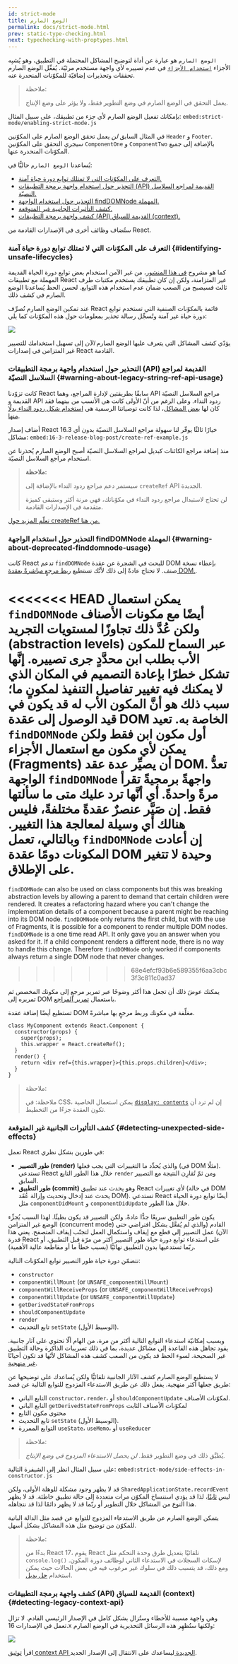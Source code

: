 ```yaml
---
id: strict-mode
title: الوضع الصارم
permalink: docs/strict-mode.html
prev: static-type-checking.html
next: typechecking-with-proptypes.html
---
```


`الوضع الصارم` هو عبارة عن أداة لتوضيح المشاكل المحتملة في التطبيق، وهو يُشبِه الأجزاء [`استخدام الأجزاء`](https://ar.reactjs.org/docs/fragments.html) في عدم تصييره لأي واجهة مستخدم مرئيّة. يُفعِّل الوضع الصارم تحققات وتحذيرات إضافيّة للمكوّنات المنحدرة عنه.


> ملاحظة:
>
> يعمل التحقق في الوضع الصارم في وضع التطوير فقط، ولا يؤثر على وضع الإنتاج.

بإمكانك تفعيل الوضع الصارم لأي جزء من تطبيقك، على سبيل المثال:
`embed:strict-mode/enabling-strict-mode.js`

في المثال السابق *لن* يعمل تحقق الوضع الصارم على المكوّنين `Header` و `Footer`. سيجري التحقق على المكوّنين `ComponentOne` و `ComponentTwo` بالإضافة إلى جميع المكوّنات المنحدرة عنها.

يُساعدنا `الوضع الصارم` حاليًّا في:
* [التعرف على المكوّنات التي لا تمتلك توابع دورة حياة آمنة.](#identifying-unsafe-lifecycles)
* [التحذير حول استخدام واجهة برمجة التطبيقات (API) القديمة لمراجع السلاسل النصيّة.](#warning-about-legacy-string-ref-api-usage)
* [التحذير حول استخدام الواجهة findDOMNode المهملة.](#warning-about-deprecated-finddomnode-usage)
* [كشف التأثيرات الجانبية غير المتوقعة.](#detecting-unexpected-side-effects)
* [كشف واجهة برمجة التطبيقات (API) القديمة للسياق (context).](#detecting-legacy-context-api)

ستُضاف وظائف أخرى في الإصدارات القادمة من React.

### التعرف على المكوّنات التي لا تمتلك توابع دورة حياة آمنة {#identifying-unsafe-lifecycles}

كما هو مشروح [في هذا المنشور](/blog/2018/03/27/update-on-async-rendering.html)، من غير الآمن استخدام بعض توابع دورة الحياة القديمة المهملة مع تطبيقات React غير المتزامنة، ولكن إن كان تطبيقك يستخدم مكتبات طرف ثالث فسيصبح من الصعب ضمان عدم استخدام هذه التوابع. لحسن الحظ يُساعدنا الوضع الصارم في كشف ذلك.

عند تمكين الوضع الصارم تُصرِّف React قائمة بالمكوّنات الصنفية التي تستخدم توابع دورة حياة غير آمنة وتُسجِّل رسالة تحذير بمعلومات حول هذه المكوّنات كما يلي:

![](../images/blog/strict-mode-unsafe-lifecycles-warning.png)

يؤدّي كشف المشاكل التي يتعرف عليها الوضع الصارم _الآن_ إلى تسهيل استخدامك للتصيير غير المتزامن في إصدارات React القادمة.

### التحذير حول استخدام واجهة برمجة التطبيقات (API) القديمة لمراجع السلاسل النصيّة {#warning-about-legacy-string-ref-api-usage}

كانت تزوّدنا React سابقًا بطريقتين لإدارة المراجع، وهما API مراجع السلاسل النصيّة القديمة و API ردود النداء. وعلى الرغم من أنّ الأولى كانت هي الأنسب من بينهما فقد كان لها [بعض المشاكل](https://github.com/facebook/react/issues/1373)، لذا كانت توصياتنا الرسمية هي [استخدام شكل ردود النداء بدلًا منها](/docs/refs-and-the-dom.html#legacy-api-string-refs).

أضاف إصدار React 16.3 خيارًا ثالثًا يوفّر لنا سهولة مراجع السلاسل النصيّة بدون أي مشاكل:
`embed:16-3-release-blog-post/create-ref-example.js`

منذ إضافة مراجع الكائنات كبديل لمراجع السلاسل النصيّة أصبح الوضع الصارم يُحذرنا عن استخدام مراجع السلاسل النصيّة.

> **ملاحظة:**
>
>  سيستمر دعم مراجع ردود النداء بالإضافة إلى `createRef` API الجديدة.
>
> لن تحتاج لاستبدال مراجع ردود النداء في مكوّناتك، فهي مرنة أكثر وستبقى كميزة متقدمة في الإصدارات القادمة.


[تعلّم المزيد حول createRef من هنا.](/docs/refs-and-the-dom.html)

### التحذير حول استخدام الواجهة findDOMNode المهملة {#warning-about-deprecated-finddomnode-usage}

كانت React تدعم `findDOMNode` للبحث في الشجرة عن عقدة DOM بإعطاء نسخة صنف. لا تحتاج عادةً إلى ذلك لأنَّك تستطيع [ربط مرجعٍ مباشرةً بعقدة DOM.](/docs/refs-and-the-dom.html#creating-refs).

<<<<<<< HEAD
يمكن استعمال `findDOMNode` أيضًا مع مكونات الأصناف ولكن عُدَّ ذلك تجاوزًا لمستويات التجريد (abstraction levels) عبر السماح للمكون الأب بطلب ابن محدَّدٍ جرى تصييره. إنَّها تشكل خطرًا بإعادة التصميم في المكان الذي لا يمكنك فيه تغيير تفاصيل التنفيذ لمكونٍ ما؛ سبب ذلك هو أنَّ المكون الأب له قد يكون في قيد الوصول إلى عقدة DOM الخاصة به. تعيد `findDOMNode` أول مكون ابن فقط ولكن يمكن لأي مكون مع استعمال الأجزاء (Fragments) أن يصيِّر عدة عقد DOM. تعدُّ الواجهة `findDOMNode` واجهةً برمجيةً تقرأ مرةً واحدةً. أي أنَّها ترد عليك متى ما سألتها فقط. إن صَيَّر عنصرٌ عقدةً مختلفةً، فليس هنالك أي وسيلة لمعالجة هذا التغيير. وبالتالي، تعمل `findDOMNode` إن أعادت المكونات دومًا عقدة DOM وحيدة لا تتغير على الإطلاق.
=======
`findDOMNode` can also be used on class components but this was breaking abstraction levels by allowing a parent to demand that certain children were rendered. It creates a refactoring hazard where you can't change the implementation details of a component because a parent might be reaching into its DOM node. `findDOMNode` only returns the first child, but with the use of Fragments, it is possible for a component to render multiple DOM nodes. `findDOMNode` is a one time read API. It only gave you an answer when you asked for it. If a child component renders a different node, there is no way to handle this change. Therefore `findDOMNode` only worked if components always return a single DOM node that never changes.
>>>>>>> 68e4efcf93b6e589355f6aa3cbc3f3c811c0ad37

يمكنك عوضَ ذلك أن تجعل هذا أكثر وضوحًا عبر تمرير مرجعٍ إلى مكونك المخصص ثم تمريره إلى DOM باستعمال [تمرير المراجع](/docs/forwarding-refs.html#forwarding-refs-to-dom-components).

تستطيع أيضًا إضافة عقدة DOM مغلِّفة في مكونك وربط مرجعٍ بها مباشرةً.

```javascript{4,7}
class MyComponent extends React.Component {
  constructor(props) {
    super(props);
    this.wrapper = React.createRef();
  }
  render() {
    return <div ref={this.wrapper}>{this.props.children}</div>;
  }
}
```

> ملاحظة:
>
> ملاحظة: في CSS، يمكن استعمال الخاصية [`display: contents`](https://developer.mozilla.org/en-US/docs/Web/CSS/display#display_contents) إن لم ترد أن تكون العقدة جزءًا من التخطيط. 

### كشف التأثيرات الجانبية غير المتوقعة {#detecting-unexpected-side-effects}

تعمل React في طورين بشكل نظري:
* **طور التصيير (render)** والذي يُحدِّد ما التغييرات التي يجب فعلها (في DOM مثلًا). تستدعي React خلال هذا الطور التابع `render` ومن ثمّ تُقارِن النتيجة مع التصيير السابق.
* **طور التطبيق (commit)** وهو يحدث عند تطبيق React لأي تغييرات (في حالة DOM يحدث عند إدخال وتحديث وإزالة عُقَد DOM). تستدعي React أيضًا توابع دورة الحياة مثل `componentDidMount` و `componentDidUpdate` خلال هذا الطور.

يكون طور التطبيق سريعًا جدًّا عادةً، ولكن التصيير قد يكون بطيئًا. لهذا السبب يُجزِّء الوضع غير المتزامن (concurrent mode) القادم (والذي لم يُفعَّل بشكل افتراضي حتى الآن) عمل التصيير إلى قطع مع إيقاف واستكمال العمل لتجنّب إيقاف المتصفح. يعني هذا قدرة React على استدعاء توابع دورة حياة طور التصيير أكثر من مرّة قبل التطبيق، أو ربّما تستدعيها بدون التطبيق نهائيًّا (بسبب خطأ ما أو مقاطعة عالية الأهمية).

تتضمّن دورة حياة طور التصيير توابع المكوّنات التالية:
* `constructor`
* `componentWillMount` (or `UNSAFE_componentWillMount`)
* `componentWillReceiveProps` (or `UNSAFE_componentWillReceiveProps`)
* `componentWillUpdate` (or `UNSAFE_componentWillUpdate`)
* `getDerivedStateFromProps`
* `shouldComponentUpdate`
* `render`
* تابع التحديث `setState` (الوسيط الأول).

وبسبب إمكانيّة استدعاء التوابع التالية أكثر من مرة، من الهام ألّا تحتوي على آثار جانبية. يقود تجاهل هذه القاعدة إلى مشاكل عديدة، بما في ذلك تسريبات الذاكرة وحالة التطبيق غير الصحيحة. لسوء الحظ قد يكون من الصعب كشف هذه المشاكل لأنّها قد تكون أحيانًا [غير منهجية](https://en.wikipedia.org/wiki/Deterministic_algorithm).

لا يستطيع الوضع الصارم كشف الآثار الجانبية تلقائيًّا ولكن يُساعدك على توضيحها عن طريق جعلها أكثر منهجية. يفعل ذلك عن طريق الاستدعاء المزدوج للتوابع التالية عن قصد:

* التابع الباني `constructor`، `render`، أو `shouldComponentUpdate` لمكوّنات الأصناف.
* التابع الباني `getDerivedStateFromProps` لمكوّنات الأصناف الثابت
* محتوى مكون التابع
* تابع التحديث `setState` (الوسيط الأول).
* التوابع الممررة `useState`، `useMemo`، أو `useReducer`

> ملاحظة:
>
> يُطبَّق ذلك في وضع التطوير فقط. _لن يحصل الاستدعاء المزدوج في وضع الإنتاج._

على سبيل المثال انظر إلى الشيفرة التالية:
`embed:strict-mode/side-effects-in-constructor.js`

قد لا يظهر وجود مشكلة للوهلة الأولى، ولكن `SharedApplicationState.recordEvent` ليس [ثابتًا](https://en.wikipedia.org/wiki/Idempotence#Computer_science_meaning)، لذا قد يؤدي استنساخ المكوّن مرات متعددة إلى حالة تطبيق خاطئة. قد لا يظهر هذا النوع من المشاكل خلال التطوير أو ربّما قد لا يظهر دائمًا لذا قد نتجاهله.

يتمكن الوضع الصارم عن طريق الاستدعاء المزدوج للتوابع عن قصد مثل الدالة البانية للمكوّن من توضيح مثل هذه المشاكل بشكل أسهل.

> ملاحظة:
>
> بدءًا من React 17، يقوم React تلقائيًا بتعديل طرق وحدة التحكم مثل `console.log()` لإسكات السجلات في الاستدعاء الثاني لوظائف دورة المكون.
ومع ذلك، قد يتسبب ذلك في سلوك غير مرغوب فيه في بعض الحالات حيث يمكن استخدام [حل بديل](https://github.com/facebook/react/issues/20090#issuecomment-715927125).

### كشف واجهة برمجة التطبيقات (API) القديمة للسياق (context) {#detecting-legacy-context-api}

وهي واجهة مسببة للأخطاء وستُزال بشكل كامل في الإصدار الرئيسي القادم. لا تزال تعمل في الإصدارات 16.x ولكنها ستُظهِر هذه الرسائل التحذيرية في الوضع الصارم:

![](../images/blog/warn-legacy-context-in-strict-mode.png)

اقرأ [ توثيق context API الجديدة ](/docs/context.html) ليساعدك على الانتقال إلى الإصدار الجديد.
